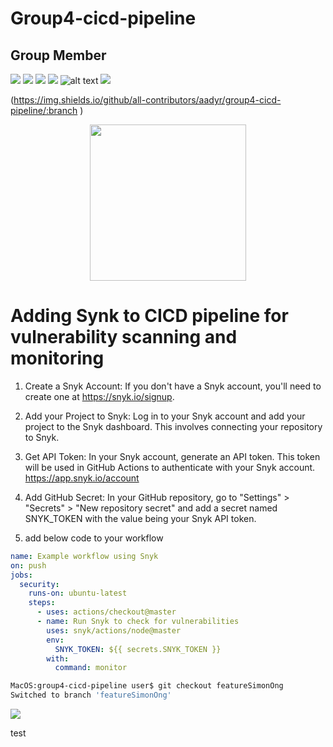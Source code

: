 # Group4-cicd-pipeline

## Group Member 



<img src="https://img.shields.io/badge/Amazon AWS-FF9900?style=for-the-badge&logo=amazonaws&logoColor=white" />   <img src="https://img.shields.io/badge/GitHub_Actions-2088FF?style=for-the-badge&logo=github-actions&logoColor=white" />  <img src="https://img.shields.io/badge/Visual_Studio_Code-0078D4?style=for-the-badge&logo=visual%20studio%20code&logoColor=white" />     <img src="https://img.shields.io/badge/Ubuntu-E95420?style=for-the-badge&logo=ubuntu&logoColor=white"/>   ![alt text](https://github.com/ioctlsg/group4-cicd-pipeline/blob/main/serverless.png?)
<img src="https://img.shields.io/badge/Snyk-4C4A73?style=for-the-badge&logo=snyk&logoColor=white"/>

(https://img.shields.io/github/all-contributors/aadyr/group4-cicd-pipeline/:branch
)

<p align="center">
  <img width="250" src="https://media.giphy.com/media/Dh5q0sShxgp13DwrvG/giphy.gif">
</p>


# Adding Synk to CICD pipeline for vulnerability scanning and monitoring

1) Create a Snyk Account:
If you don't have a Snyk account, you'll need to create one at https://snyk.io/signup.

2) Add your Project to Snyk:
Log in to your Snyk account and add your project to the Snyk dashboard. This involves connecting your repository to Snyk.

3) Get API Token:
In your Snyk account, generate an API token. This token will be used in GitHub Actions to authenticate with your Snyk account. https://app.snyk.io/account

4) Add GitHub Secret:
In your GitHub repository, go to "Settings" > "Secrets" > "New repository secret" and add a secret named SNYK_TOKEN with the value being your Snyk API token.

5) add below code to your workflow
```yml
name: Example workflow using Snyk
on: push
jobs:
  security:
    runs-on: ubuntu-latest
    steps:
      - uses: actions/checkout@master
      - name: Run Snyk to check for vulnerabilities
        uses: snyk/actions/node@master
        env:
          SNYK_TOKEN: ${{ secrets.SNYK_TOKEN }}
        with:
          command: monitor
```
```bash
MacOS:group4-cicd-pipeline user$ git checkout featureSimonOng
Switched to branch 'featureSimonOng'
```

 <img src="https://img.shields.io/badge/Ask%20me-anything-1abc9c.svg"/>

test






